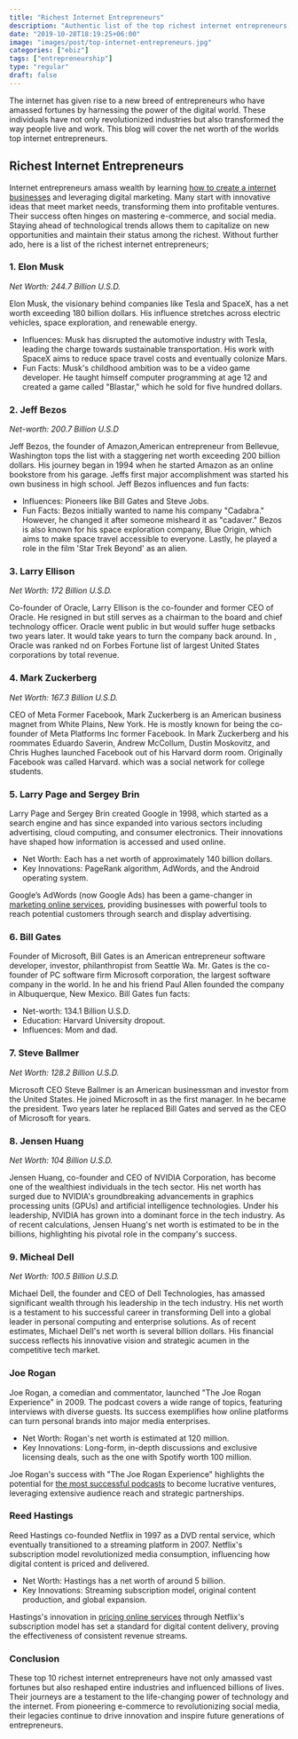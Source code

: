 ```yaml
---
title: "Richest Internet Entrepreneurs"
description: "Authentic list of the top richest internet entrepreneurs, their staggering net worth, significant influences, and fun facts about their journeys to success."
date: "2019-10-28T18:19:25+06:00"
image: "images/post/top-internet-entrepreneurs.jpg"
categories: ["ebiz"]
tags: ["entrepreneurship"]
type: "regular"
draft: false
---
```


The internet has given rise to a new breed of entrepreneurs who have amassed fortunes by harnessing the power of the digital world. These individuals have not only revolutionized industries but also transformed the way people live and work. This blog will cover the net worth of the worlds top internet entrepreneurs.

## Richest Internet Entrepreneurs

Internet entrepreneurs amass wealth by learning [how to create a internet businesses](/blog/how-to-start-an-online-business) and leveraging digital marketing. Many start with innovative ideas that meet market needs, transforming them into profitable ventures. Their success often hinges on mastering e-commerce, and social media. Staying ahead of technological trends allows them to capitalize on new opportunities and maintain their status among the richest. Without further ado, here is a list of the richest internet entrepreneurs;

### 1. Elon Musk

_Net Worth: 244.7 Billion U.S.D._

Elon Musk, the visionary behind companies like Tesla and SpaceX, has a net worth exceeding 180 billion dollars. His influence stretches across electric vehicles, space exploration, and renewable energy.

- Influences: Musk has disrupted the automotive industry with Tesla, leading the charge towards sustainable transportation. His work with SpaceX aims to reduce space travel costs and eventually colonize Mars.
- Fun Facts: Musk's childhood ambition was to be a video game developer. He taught himself computer programming at age 12 and created a game called "Blastar," which he sold for five hundred dollars.

### 2. Jeff Bezos

_Net-worth: 200.7 Billion U.S.D_

Jeff Bezos, the founder of Amazon,American entrepreneur from Bellevue, Washington tops the list with a staggering net worth exceeding 200 billion dollars. His journey began in 1994 when he started Amazon as an online bookstore from his garage. Jeffs first major accomplishment was started his own business in high school. Jeff Bezos influences and fun facts:

- Influences: Pioneers like Bill Gates and Steve Jobs.
- Fun Facts: Bezos initially wanted to name his company "Cadabra." However, he changed it after someone misheard it as "cadaver." Bezos is also known for his space exploration company, Blue Origin, which aims to make space travel accessible to everyone. Lastly, he played a role in the film 'Star Trek Beyond' as an alien.

### 3. Larry Ellison

_Net Worth: 172 Billion U.S.D._

Co-founder of Oracle, Larry Ellison is the co-founder and former CEO of Oracle. He resigned in but still serves as a chairman to the board and chief technology officer. Oracle went public in but would suffer huge setbacks two years later. It would take years to turn the company back around. In , Oracle was ranked nd on Forbes Fortune list of largest United States corporations by total revenue.

### 4. Mark Zuckerberg

_Net Worth: 167.3 Billion U.S.D._

CEO of Meta Former Facebook, Mark Zuckerberg is an American business magnet from White Plains, New York. He is mostly known for being the co-founder of Meta Platforms Inc former Facebook. In Mark Zuckerberg and his roommates Eduardo Saverin, Andrew McCollum, Dustin Moskovitz, and Chris Hughes launched Facebook out of his Harvard dorm room. Originally Facebook was called Harvard. which was a social network for college students.

### 5. Larry Page and Sergey Brin

Larry Page and Sergey Brin created Google in 1998, which started as a search engine and has since expanded into various sectors including advertising, cloud computing, and consumer electronics. Their innovations have shaped how information is accessed and used online.

- Net Worth: Each has a net worth of approximately 140 billion dollars.
- Key Innovations: PageRank algorithm, AdWords, and the Android operating system.

Google’s AdWords (now Google Ads) has been a game-changer in [marketing online services](/blog/marketing-a-online-business), providing businesses with powerful tools to reach potential customers through search and display advertising.

### 6. Bill Gates

Founder of Microsoft, Bill Gates is an American entrepreneur software developer, investor, philanthropist from Seattle Wa. Mr. Gates is the co-founder of PC software firm Microsoft corporation, the largest software company in the world. In he and his friend Paul Allen founded the company in Albuquerque, New Mexico. Bill Gates fun facts:

- Net-worth: 134.1 Billion U.S.D.
- Education: Harvard University dropout.
- Influences: Mom and dad.

### 7. Steve Ballmer

_Net Worth: 128.2 Billion U.S.D._

Microsoft CEO Steve Ballmer is an American businessman and investor from the United States. He joined Microsoft in as the first manager. In he became the president. Two years later he replaced Bill Gates and served as the CEO of Microsoft for years.

### 8. Jensen Huang

_Net Worth: 104 Billion U.S.D._

Jensen Huang, co-founder and CEO of NVIDIA Corporation, has become one of the wealthiest individuals in the tech sector. His net worth has surged due to NVIDIA's groundbreaking advancements in graphics processing units (GPUs) and artificial intelligence technologies. Under his leadership, NVIDIA has grown into a dominant force in the tech industry. As of recent calculations, Jensen Huang's net worth is estimated to be in the billions, highlighting his pivotal role in the company's success.

### 9. Micheal Dell

_Net Worth: 100.5 Billion U.S.D._

Michael Dell, the founder and CEO of Dell Technologies, has amassed significant wealth through his leadership in the tech industry. His net worth is a testament to his successful career in transforming Dell into a global leader in personal computing and enterprise solutions. As of recent estimates, Michael Dell's net worth is several billion dollars. His financial success reflects his innovative vision and strategic acumen in the competitive tech market.

### Joe Rogan

Joe Rogan, a comedian and commentator, launched "The Joe Rogan Experience" in 2009. The podcast covers a wide range of topics, featuring interviews with diverse guests. Its success exemplifies how online platforms can turn personal brands into major media enterprises.

- Net Worth: Rogan's net worth is estimated at 120 million.
- Key Innovations: Long-form, in-depth discussions and exclusive licensing deals, such as the one with Spotify worth 100 million.

Joe Rogan's success with "The Joe Rogan Experience" highlights the potential for [the most successful podcasts](/blog/most-successful-podcasts) to become lucrative ventures, leveraging extensive audience reach and strategic partnerships.

### Reed Hastings

Reed Hastings co-founded Netflix in 1997 as a DVD rental service, which eventually transitioned to a streaming platform in 2007. Netflix's subscription model revolutionized media consumption, influencing how digital content is priced and delivered.

- Net Worth: Hastings has a net worth of around 5 billion.
- Key Innovations: Streaming subscription model, original content production, and global expansion.

Hastings's innovation in [pricing online services](/blog/pricing-your-online-services) through Netflix's subscription model has set a standard for digital content delivery, proving the effectiveness of consistent revenue streams.

### Conclusion

These top 10 richest internet entrepreneurs have not only amassed vast fortunes but also reshaped entire industries and influenced billions of lives. Their journeys are a testament to the life-changing power of technology and the internet. From pioneering e-commerce to revolutionizing social media, their legacies continue to drive innovation and inspire future generations of entrepreneurs.
